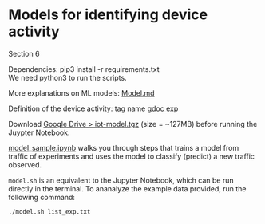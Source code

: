 # Models for identifying device activity 
Section 6
 
Dependencies: pip3 install -r requirements.txt   
We need python3 to run the scripts. 

More explanations on ML models: [Model.md](Model.md)

Definition of the device activity: tag name 
[gdoc exp](https://docs.google.com/document/d/1_s6brtocKG0zpdTVNWOxZZdJ1WSkJKKw9gbZh_32WJU/edit)

Download [Google Drive > iot-model.tgz](https://drive.google.com/open?id=1lMqZ5qx6ATqIIiLOdTYcSm6RliK1F7vA) (size = ~127MB) before running the Juypter Notebook.

[model_sample.ipynb](model_sample.ipynb) walks you through steps that trains a model from traffic of experiments and uses the model to classify (predict) a new traffic observed.

`model.sh` is an equivalent to the Jupyter Notebook, which can be run directly in the terminal. To ananalyze the example data provided, run the following command:

```
./model.sh list_exp.txt
```

